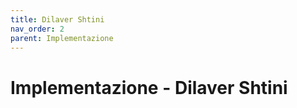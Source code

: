 ```yaml
---
title: Dilaver Shtini
nav_order: 2
parent: Implementazione
---
```


# Implementazione - Dilaver Shtini
